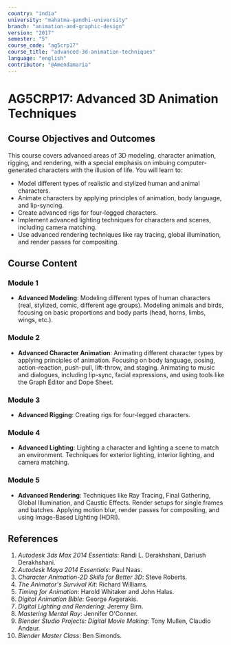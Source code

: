 ```yaml
---
country: "india"
university: "mahatma-gandhi-university"
branch: "animation-and-graphic-design"
version: "2017"
semester: "5"
course_code: "ag5crp17"
course_title: "advanced-3d-animation-techniques"
language: "english"
contributor: "@Amendamaria"
---
```


# AG5CRP17: Advanced 3D Animation Techniques

## Course Objectives and Outcomes
This course covers advanced areas of 3D modeling, character animation, rigging, and rendering, with a special emphasis on imbuing computer-generated characters with the illusion of life. You will learn to:
* Model different types of realistic and stylized human and animal characters.
* Animate characters by applying principles of animation, body language, and lip-syncing.
* Create advanced rigs for four-legged characters.
* Implement advanced lighting techniques for characters and scenes, including camera matching.
* Use advanced rendering techniques like ray tracing, global illumination, and render passes for compositing.

## Course Content

### **Module 1**
* **Advanced Modeling**: Modeling different types of human characters (real, stylized, comic, different age groups). Modeling animals and birds, focusing on basic proportions and body parts (head, horns, limbs, wings, etc.).

### **Module 2**
* **Advanced Character Animation**: Animating different character types by applying principles of animation. Focusing on body language, posing, action-reaction, push-pull, lift-throw, and staging. Animating to music and dialogues, including lip-sync, facial expressions, and using tools like the Graph Editor and Dope Sheet.

### **Module 3**
* **Advanced Rigging**: Creating rigs for four-legged characters.

### **Module 4**
* **Advanced Lighting**: Lighting a character and lighting a scene to match an environment. Techniques for exterior lighting, interior lighting, and camera matching.

### **Module 5**
* **Advanced Rendering**: Techniques like Ray Tracing, Final Gathering, Global Illumination, and Caustic Effects. Render setups for single frames and batches. Applying motion blur, render passes for compositing, and using Image-Based Lighting (HDRI).

## References
1.  *Autodesk 3ds Max 2014 Essentials*: Randi L. Derakhshani, Dariush Derakhshani.
2.  *Autodesk Maya 2014 Essentials*: Paul Naas.
3.  *Character Animation-2D Skills for Better 3D*: Steve Roberts.
4.  *The Animator's Survival Kit*: Richard Williams.
5.  *Timing for Animation*: Harold Whitaker and John Halas.
6.  *Digital Animation Bible*: George Avgerakis.
7.  *Digital Lighting and Rendering*: Jeremy Birn.
8.  *Mastering Mental Ray*: Jennifer O'Conner.
9.  *Blender Studio Projects: Digital Movie Making*: Tony Mullen, Claudio Andaur.
10. *Blender Master Class*: Ben Simonds.